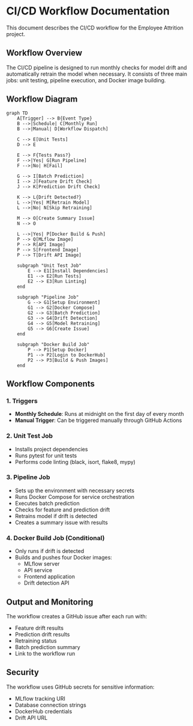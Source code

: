 # CI/CD Workflow Documentation

This document describes the CI/CD workflow for the Employee Attrition project.

## Workflow Overview

The CI/CD pipeline is designed to run monthly checks for model drift and automatically retrain the model when necessary. It consists of three main jobs: unit testing, pipeline execution, and Docker image building.

## Workflow Diagram

```mermaid
graph TD
    A[Trigger] --> B{Event Type}
    B -->|Schedule| C[Monthly Run]
    B -->|Manual| D[Workflow Dispatch]
    
    C --> E[Unit Tests]
    D --> E
    
    E --> F{Tests Pass?}
    F -->|Yes| G[Run Pipeline]
    F -->|No| H[Fail]
    
    G --> I[Batch Prediction]
    I --> J[Feature Drift Check]
    J --> K[Prediction Drift Check]
    
    K --> L{Drift Detected?}
    L -->|Yes| M[Retrain Model]
    L -->|No| N[Skip Retraining]
    
    M --> O[Create Summary Issue]
    N --> O
    
    L -->|Yes| P[Docker Build & Push]
    P --> Q[MLflow Image]
    P --> R[API Image]
    P --> S[Frontend Image]
    P --> T[Drift API Image]
    
    subgraph "Unit Test Job"
        E --> E1[Install Dependencies]
        E1 --> E2[Run Tests]
        E2 --> E3[Run Linting]
    end
    
    subgraph "Pipeline Job"
        G --> G1[Setup Environment]
        G1 --> G2[Docker Compose]
        G2 --> G3[Batch Prediction]
        G3 --> G4[Drift Detection]
        G4 --> G5[Model Retraining]
        G5 --> G6[Create Issue]
    end
    
    subgraph "Docker Build Job"
        P --> P1[Setup Docker]
        P1 --> P2[Login to DockerHub]
        P2 --> P3[Build & Push Images]
    end
```

## Workflow Components

### 1. Triggers
- **Monthly Schedule**: Runs at midnight on the first day of every month
- **Manual Trigger**: Can be triggered manually through GitHub Actions

### 2. Unit Test Job
- Installs project dependencies
- Runs pytest for unit tests
- Performs code linting (black, isort, flake8, mypy)

### 3. Pipeline Job
- Sets up the environment with necessary secrets
- Runs Docker Compose for service orchestration
- Executes batch prediction
- Checks for feature and prediction drift
- Retrains model if drift is detected
- Creates a summary issue with results

### 4. Docker Build Job (Conditional)
- Only runs if drift is detected
- Builds and pushes four Docker images:
  - MLflow server
  - API service
  - Frontend application
  - Drift detection API

## Output and Monitoring

The workflow creates a GitHub issue after each run with:
- Feature drift results
- Prediction drift results
- Retraining status
- Batch prediction summary
- Link to the workflow run

## Security

The workflow uses GitHub secrets for sensitive information:
- MLflow tracking URI
- Database connection strings
- DockerHub credentials
- Drift API URL 